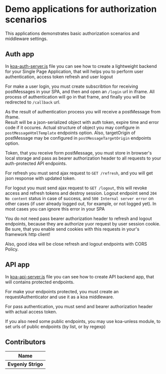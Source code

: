 # Demo applications for authorization scenarios

This applications demonstrates basic authorization scenarios and middleware settings.


## Auth app

In [koa-auth-server.js](koa-auth-server.js) file you can see how to create a lightweight backend for your Single Page 
Application, that will helps you to perform user authentication, access token refresh and user logout

For make a user login, you must create subscribtion for receiving postMessages in your SPA, and then and open an 
`/login` url in iframe.
All process of authentication will go in that frame, and finally you will be redirected to `/callback` url.

As the result of authentication process you will receive a postMessage from iframe.  
Result will be a json-serialized object with auth token, expire time and error code if it occures.
Actual structure of object you may configure in `postMessageHtmlTemplate` endpoints option.
Also, targetOrigin of postMessage may be configured in `postMessageTargetOrigin` endpoints option.

Token, that you receive form postMessage, you must store in browser's local storage and  pass as bearer authorization 
header to all requests to your auth-protected API endpoints.

For refresh you must send ajax request to `GET /refresh`, and you will get json response with updated token. 

For logout you must send ajax request to `GET /logout`, this will revoke access and refresh tokens and destroy session.
Logout endpoint send `204 No content` status in case of success, and `500 Internal server error` on other cases 
(if user already logged out, for example, or not logged yet). In most cases you can ignore this error in your SPA

You do not need pass bearer authorization header to refresh and logout endpoints, because they are authorize yuor 
request by user session cookie. Be sure, that you enable send cookies with this requests in your's framework http 
client!

Also, good idea will be close refresh and logout endpoints with CORS Policy.


## API app

In [koa-api-server.js](koa-api-server.js) file you can see how to create API backend app, that will contains protected 
endpoints.

For make your endpoints protected, you must create an requestAuthenticator and use it as a koa middleware.

For pass authentication, you must send and bearer authorization header with actual access token.

If you also need some public endpoints, you may use koa-unless module, to set urls of public endpoints (by list, or 
by regexp) 


## Contributors

| Name               |
| ------------------ |
| **Evgeniy Strigo** |
